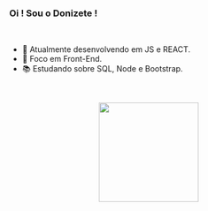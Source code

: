 ### Oi ! Sou o Donizete !

<br>

-  🌱 Atualmente desenvolvendo em JS e REACT.
-  💪 Foco em Front-End.
-  📚 Estudando sobre SQL, Node e Bootstrap.

##

<br>

<div align="center">
  <a href="https://github.com/fedonizete">
  <img height="180em" src="https://github-readme-stats.vercel.app/api/top-langs/?username=fedonizete&layout=compact&langs_count=7&theme=dark"/>
</div>
